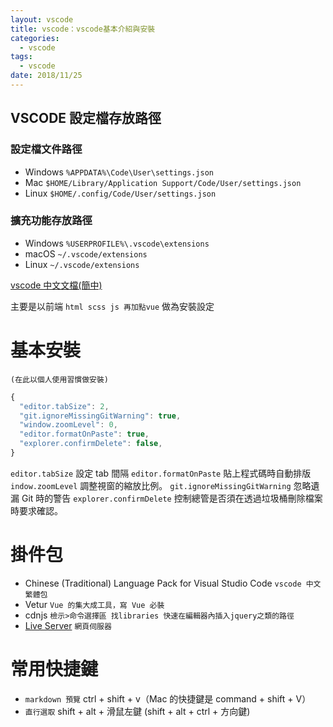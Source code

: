 ```yaml
---
layout: vscode
title: vscode：vscode基本介紹與安裝
categories:
  - vscode
tags:
  - vscode
date: 2018/11/25
---
```


## VSCODE 設定檔存放路徑

### 設定檔文件路徑

- Windows `%APPDATA%\Code\User\settings.json`
- Mac `$HOME/Library/Application Support/Code/User/settings.json`
- Linux `$HOME/.config/Code/User/settings.json`

### 擴充功能存放路徑

- Windows `%USERPROFILE%\.vscode\extensions`
- macOS `~/.vscode/extensions`
- Linux `~/.vscode/extensions`

[vscode 中文文檔(簡中)](//jeasonstudio.gitbooks.io/vscode-cn-doc/content/)

主要是以前端 `html scss js 再加點vue` 做為安裝設定

# 基本安裝

`(在此以個人使用習慣做安裝)`

```js
{
  "editor.tabSize": 2,
  "git.ignoreMissingGitWarning": true,
  "window.zoomLevel": 0,
  "editor.formatOnPaste": true,
  "explorer.confirmDelete": false,
}
```

`editor.tabSize` 設定 tab 間隔
`editor.formatOnPaste` 貼上程式碼時自動排版
`indow.zoomLevel` 調整視窗的縮放比例。
`git.ignoreMissingGitWarning` 忽略遺漏 Git 時的警告
`explorer.confirmDelete` 控制總管是否須在透過垃圾桶刪除檔案時要求確認。

# 掛件包

- Chinese (Traditional) Language Pack for Visual Studio Code `vscode 中文繁體包`
- Vetur `Vue 的集大成工具，寫 Vue 必裝`
- cdnjs `檢示>命令選擇區 找libraries 快速在編輯器內插入jquery之類的路徑`
- [Live Server](//mtwmt.github.io/vscode_liveserver/) `網頁伺服器`

# 常用快捷鍵

- `markdown 預覽` ctrl + shift + v（Mac 的快捷鍵是 command + shift + V）
- `直行選取` shift + alt + 滑鼠左鍵 (shift + alt + ctrl + 方向鍵)
